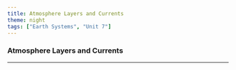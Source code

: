 ```yaml
---
title: Atmosphere Layers and Currents
theme: night
tags: ["Earth Systems", "Unit 7"]
---
```


### Atmosphere Layers and Currents

---
